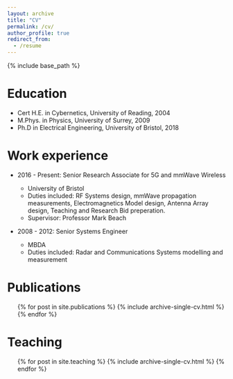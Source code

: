 ```yaml
---
layout: archive
title: "CV"
permalink: /cv/
author_profile: true
redirect_from:
  - /resume
---
```


{% include base_path %}

Education
======
* Cert H.E. in Cybernetics, University of Reading, 2004
* M.Phys. in Physics, University of Surrey, 2009
* Ph.D in Electrical Engineering, University of Bristol, 2018

Work experience
======
* 2016 - Present: Senior Research Associate for 5G and mmWave Wireless
  * University of Bristol
  * Duties included: RF Systems design, mmWave propagation measurements, Electromagnetics Model design, Antenna Array design, Teaching and Research Bid preperation.
  * Supervisor: Professor Mark Beach

* 2008 - 2012: Senior Systems Engineer
  * MBDA
  * Duties included: Radar and Communications Systems modelling and measurement

  
Publications
======
  <ul>{% for post in site.publications %}
    {% include archive-single-cv.html %}
  {% endfor %}</ul>
  
 
Teaching
======
  <ul>{% for post in site.teaching %}
    {% include archive-single-cv.html %}
  {% endfor %}</ul>
  